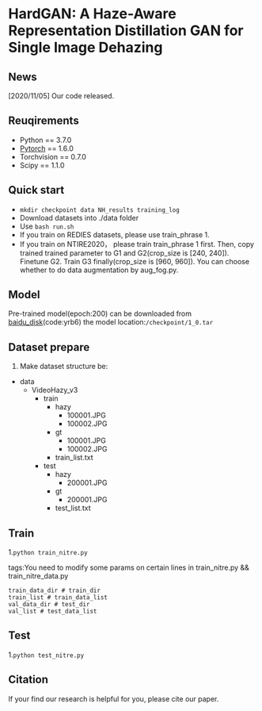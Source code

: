 # HardGAN: A Haze-Aware Representation Distillation GAN for Single Image Dehazing

## News

[2020/11/05] Our code released.

## Reuqirements

- Python == 3.7.0  
- [Pytorch](https://pytorch.org/) == 1.6.0
- Torchvision == 0.7.0  
- Scipy == 1.1.0


## Quick start

+ `mkdir checkpoint data NH_results training_log`
+ Download datasets into ./data folder
+ Use `bash run.sh`
+ If you train on REDIES datasets, please use train_phrase 1.
+ If you train on NTIRE2020， please train train_phrase 1 first. Then, copy trained trained parameter to G1 and G2(crop_size is [240, 240]).  Finetune G2.  Train G3 finally(crop_size is [960, 960]). You can choose whether to do data augmentation by aug_fog.py.

## Model
Pre-trained model(epoch:200) can be downloaded from [baidu_disk](https://pan.baidu.com/s/1iNSzTkoHIel5riyf8KEirQ)(code:yrb6)
the model location:```/checkpoint/1_0.tar```

## Dataset prepare
1. Make dataset structure be:
- data
    - VideoHazy_v3
        - train
	        - hazy
		        - 100001.JPG
		        - 100002.JPG
	        - gt
		        - 100001.JPG
		        - 100002.JPG
		    - train_list.txt
        - test
	        - hazy
		        - 200001.JPG
	        - gt
		        - 200001.JPG
		    - test_list.txt

## Train


1.```python train_nitre.py```

tags:You need to modify some params on certain lines in train_nitre.py  &&  train_nitre_data.py

	train_data_dir # train_dir
	train_list # train_data_list
	val_data_dir # test_dir
	val_list # test_data_list
	
## Test
1.```python test_nitre.py```

## Citation

If your find our research is helpful for you, please cite our paper.


